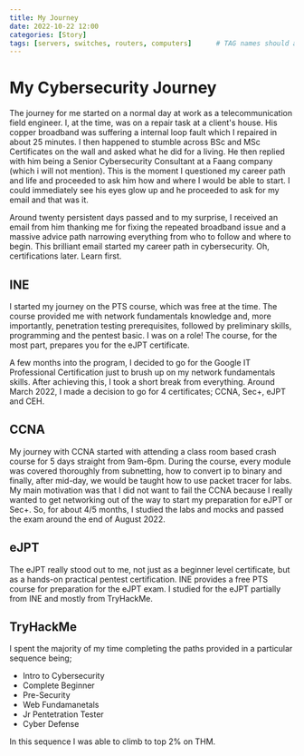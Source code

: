 ```yaml
---
title: My Journey
date: 2022-10-22 12:00
categories: [Story]
tags: [servers, switches, routers, computers]      # TAG names should always be lowercase
---
```


# My Cybersecurity Journey


The journey for me started on a normal day at work as a telecommunication field engineer. I, at the time, was on a repair task at a client's house. His copper broadband was suffering a internal loop fault which I repaired in about 25 minutes. I then happened to stumble across BSc and MSc Certificates on the wall and asked what he did for a living. He then replied with him being a Senior Cybersecurity Consultant at a Faang company (which i will not mention). This is the moment I questioned my career path and life and proceeded to ask him how and where I would be able to start. I could immediately see his eyes glow up and he proceeded to ask for my email and that was it.

Around twenty persistent days passed and to my surprise, I received an email from him thanking me for fixing the repeated broadband issue and a massive advice path narrowing everything from who to follow and where to begin. This brilliant email started my career path in cybersecurity. Oh, certifications later. Learn first.

## INE

I started my journey on the PTS course, which was free at the time. The course provided me with network fundamentals knowledge and, more importantly, penetration testing prerequisites, followed by preliminary skills, programming and the pentest basic. I was on a role! The course, for the most part, prepares you for the eJPT certificate.

A few months into the program, I decided to go for the Google IT Professional Certification just to brush up on my network fundamentals skills. After achieving this, I took a short break from everything. Around March 2022, I made a decision to go for 4 certificates; CCNA, Sec+, eJPT and CEH. 

## CCNA

My journey with CCNA started with attending a class room based crash course for 5 days straight from 9am-6pm. During the course, every module was covered thoroughly from subnetting, how to convert ip to binary and finally, after mid-day, we would be taught how to use packet tracer for labs. My main motivation was that I did not want to fail the CCNA because I really wanted to get networking out of the way to start my preparation for eJPT or Sec+. So, for about 4/5 months, I studied the labs and mocks and passed the exam around the end of August 2022.

## eJPT

The eJPT really stood out to me, not just as a beginner level certificate, but as a hands-on practical pentest certification. INE provides a free PTS course for preparation for the eJPT exam. I studied for the eJPT partially from INE and mostly from TryHackMe.

## TryHackMe

I spent the majority of my time completing the paths provided in a particular sequence being;

* Intro to Cybersecurity
* Complete Beginner
* Pre-Security
* Web Fundamanetals
* Jr Pentetration Tester
* Cyber Defense 

In this sequence I was able to climb to top 2% on THM.

